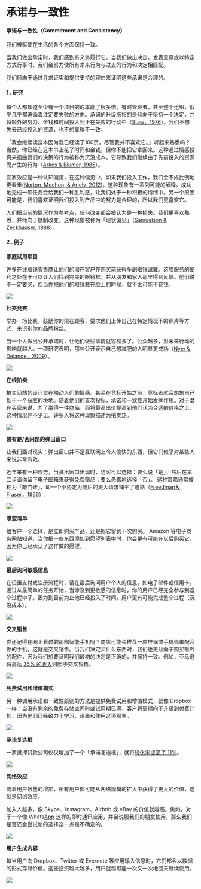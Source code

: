 # 承诺与一致性

#### 承诺与一致性（Commitment and Consistency）

我们被驱使在生活的各个方面保持一致。

当我们做出承诺时，我们感到有义务履行它。当我们做出决定，发表意见或以特定方式行事时，我们会努力使所有未来行为与过去的行为和决定相匹配。

我们倾向于通过寻求证实和提供支持的理由来证明这些承诺是合理的。

#### 1 . 研究

每个人都知道至少有一个项目的成本翻了很多倍。有时管理者，甚至整个组织，似乎几乎都遵循着注定要失败的方向。承诺的升级版指的是倾向于坚持一个决定，并将额外的努力、金钱和时间投入到正在失败的行动中（[Staw，1976](https://link.uisdc.com/?redirect=https://www.sciencedirect.com/science/article/pii/0030507376900052 "Staw，1976")）。我们不想失去已经投入的资源，也不想显得不一致。

「我会继续读这本因为我已经读了100页，尽管我并不喜欢它。」听起来熟悉吗？当然，你已经在这本书上花了时间和金钱，但你不能把它拿回来。这种通过情感投资来扭曲我们的决策的行为被称为沉没成本。它导致我们继续由于先前投入的资源而产生的行为（[Arkes & Blumer, 1985](https://link.uisdc.com/?redirect=https://www.sciencedirect.com/science/article/pii/0749597885900494 "Arkes & Blumer, 1985")）。

宜家效应是一种认知偏见，在这种偏见中，如果我们投入工作，我们会不成比例地更看重([Norton, Mochon, & Ariely, 2012](https://link.uisdc.com/?redirect=https://www.hbs.edu/faculty/Pages/item.aspx?num=41121 "Norton, Mochon, & Ariely, 2012"))。这种现象有一系列可能的解释。成功地完成一项任务会给我们一种胜利感，让我们处于一种积极的情绪中。另一个原因可能是，我们喜欢证明我们投入到产品中的努力是合理的，所以我们更喜欢它。

人们把当前的情况作为参考点，任何改变都会被认为是一种损失。我们更喜欢熟悉，并倾向于抵制改变。这种现象被称为「现状偏见」（[Samuelson & Zeckhauser, 1988](https://link.uisdc.com/?redirect=https://sites.hks.harvard.edu/fs/rzeckhau/SQBDM.pdf "Samuelson & Zeckhauser, 1988")）。

#### 2 . 例子

**家庭试用项目**

许多在线眼镜零售商让他们的潜在客户在购买前获得多副眼镜试戴。这项服务的便利之处在于可以让人们找到完美的眼镜框，并从朋友和家人那里得到反馈。他们说不一定要买，但当你把他们的眼镜戴在脸上的时候，就不太可能不花钱。

![](https://qhdtc.oss-cn-chengdu.aliyuncs.com/obsidian/uisdc-xl-20180921-7.jpg)

**社交竞赛**

举办一场比赛，鼓励你的潜在顾客，要求他们上传自己在特定情况下的照片等方式，来识别你的品牌粉丝。

当一个人做出公开承诺时，让他们做些事情就容易多了。公众越多，对未来行动的影响就越大。一项研究表明，那些公开表示自己想减肥的人明显更成功（[Nyer＆Delande，2009](https://link.uisdc.com/?redirect=https://onlinelibrary.wiley.com/doi/abs/10.1002/mar.20316 "Nyer＆Delande，2009")）。

![](https://qhdtc.oss-cn-chengdu.aliyuncs.com/obsidian/uisdc-xl-20180921-8.jpg)

**在线拍卖**

拍卖网站的设计旨在触动人们的情感。甚至在竞标开始之前，竞标者就会想象自己处于一个获胜的境地。随着他们的首次投标，承诺和一致性开始发挥作用。对于潜在买家来说，为了赢得一件商品，而将最高出价提高到他们认为合适的价格之上，这种情况并不少见。许多人将这种现象描述为拍卖热。

![](https://qhdtc.oss-cn-chengdu.aliyuncs.com/obsidian/uisdc-xl-20180921-9.jpg)

**带有是/否问题的弹出窗口**

让我们面对现实：弹出窗口并不是互联网上令人愉快的东西，但它们似乎对某些人来说非常有效。

近年来有一种趋势，当弹出窗口出现时，访客可以选择：要么说「是」，然后在第二步请你留下电子邮箱来获得免费赠品；要么愚蠢地选择「否」。 这种策略通常被称为「敲门砖」，即一个小协定为随后的更大请求铺平了道路（[Freedman＆Fraser，1966](https://link.uisdc.com/?redirect=https://www.researchgate.net/publication/17217362_Compliance_Without_Pressure_The_Foot-in-the-Door_Technique "Freedman＆Fraser，1966")）.

![](https://qhdtc.oss-cn-chengdu.aliyuncs.com/obsidian/uisdc-xl-20180921-10.jpg)

**愿望清单**

给客户一个选择，是立即购买产品，还是把它留到下次购买。 Amazon 等电子商务网站知道，当你把一些东西添加到愿望列表中时，你会更有可能在以后购买它，因为你已经承认了这样做的愿望。

![](https://qhdtc.oss-cn-chengdu.aliyuncs.com/obsidian/uisdc-xl-20180921-11.jpg)

**最后询问敏感信息**

在设置支付或注册流程时，请在最后询问用户个人的信息，如电子邮件或信用卡。通过从最简单的任务开始，当涉及到更敏感的信息时，你的用户已经完全参与到这个过程中了。因为到目前为止他已经投入了时间，用户更有可能完成整个过程（沉没成本）。

![](https://qhdtc.oss-cn-chengdu.aliyuncs.com/obsidian/uisdc-xl-20180921-12.jpg)

**交叉销售**

你还记得在网上看过的那部智能手机吗？商店可能会推荐一款屏保或手机壳来配合你的手机，这就是交叉销售。当我们决定买什么东西时，我们也更倾向于购买额外的配件，因为我们想要证明我们最初的决定是正确的，并保持一致。例如，亚马逊将高达 [35% 的收入](https://link.uisdc.com/?redirect=http://www.the-future-of-commerce.com/2013/10/14/ecommerce-cross-sell-up-sell/ "35% 的收入")归因于交叉销售。

![](https://qhdtc.oss-cn-chengdu.aliyuncs.com/obsidian/uisdc-xl-20180921-13.jpg)

**免费试用和增值模式**

另一种调用承诺和一致性原则的方法是提供免费试用和增值模式，就像 Dropbox 一样：当没有剩余的免费存储空间时或试用期已满，客户将更倾向于升级到付费计划，因为他们已经致力于学习、设置和使用这项服务。

![](https://qhdtc.oss-cn-chengdu.aliyuncs.com/obsidian/uisdc-xl-20180921-14.jpg)

**承诺复选框**

一家抵押贷款公司仅仅增加了一个「承诺复选框」，就将[转化率提高了 11%](https://link.uisdc.com/?redirect=http://www.conversionvoodoo.com/blog/2010/07/11-conversion-rate-increase-with-a-“commitment-checkbox”/ "转化率提高了 11%")。

![](https://qhdtc.oss-cn-chengdu.aliyuncs.com/obsidian/uisdc-xl-20180921-15.jpg)

**网络效应**

随着用户数量的增加，所有用户都可能从网络规模的扩大中获得了更大的价值，这就是网络效应。

加入人越多，像 Skype、Instagram、Airbnb 或 eBay 的价值就越高。例如，对于一个像 Whats[App](https://www.uisdc.com/tag/app "App") 这样的即时通讯应用，并且说服我们的朋友使用，那么我们是否还会尝试新的选择这一点是不确定的。

![](https://qhdtc.oss-cn-chengdu.aliyuncs.com/obsidian/uisdc-xl-20180921-16.jpg)

**用户生成内容**

每当用户向 Dropbox、Twitter 或 Evernote 等应用输入信息时，它们都会以数据的形式存储价值。这些投资越大越多，用户就越可能一次又一次地回来继续使用。

![](https://qhdtc.oss-cn-chengdu.aliyuncs.com/obsidian/uisdc-xl-20180921-17.jpg)
